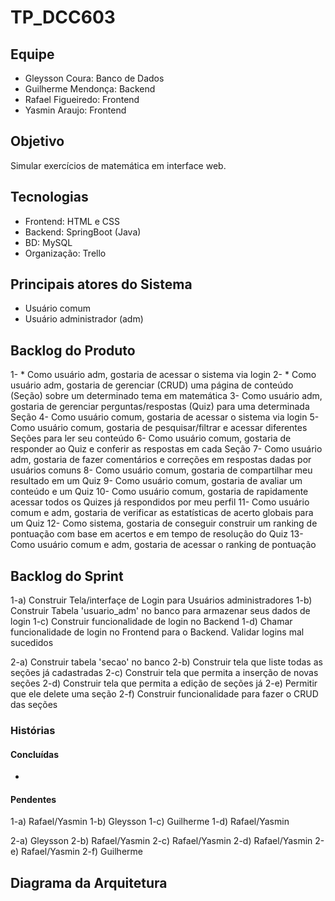 # TP_DCC603

## Equipe

- Gleysson Coura: Banco de Dados
- Guilherme Mendonça: Backend
- Rafael Figueiredo: Frontend
- Yasmin Araujo: Frontend 

## Objetivo

Simular exercícios de matemática em interface web.

## Tecnologias
  
- Frontend: HTML e CSS
- Backend: SpringBoot (Java)
- BD: MySQL
- Organização: Trello

## Principais atores do Sistema

- Usuário comum
- Usuário administrador (adm)

## Backlog do Produto

1- * Como usuário adm, gostaria de acessar o sistema via login
2- * Como usuário adm, gostaria de gerenciar (CRUD) uma página de conteúdo (Seção) sobre um determinado tema em matemática
3- Como usuário adm, gostaria de gerenciar perguntas/respostas (Quiz) para uma determinada Seção
4- Como usuário comum, gostaria de acessar o sistema via login
5- Como usuário comum, gostaria de pesquisar/filtrar e acessar diferentes Seções para ler seu conteúdo
6- Como usuário comum, gostaria de responder ao Quiz e conferir as respostas em cada Seção
7- Como usuário adm, gostaria de fazer comentários e correções em respostas dadas por usuários comuns
8- Como usuário comum, gostaria de compartilhar meu resultado em um Quiz
9- Como usuário comum, gostaria de avaliar um conteúdo e um Quiz
10- Como usuário comum, gostaria de rapidamente acessar todos os Quizes já respondidos por meu perfil
11- Como usuário comum e adm, gostaria de verificar as estatísticas de acerto globais para um Quiz
12- Como sistema, gostaria de conseguir construir um ranking de pontuação com base em acertos e em tempo de resolução do Quiz
13- Como usuário comum e adm, gostaria de acessar o ranking de pontuação

## Backlog do Sprint

1-a) Construir Tela/interfaçe de Login para Usuários administradores
1-b) Construir Tabela 'usuario_adm' no banco para armazenar seus dados de login
1-c) Construir funcionalidade de login no Backend
1-d) Chamar funcionalidade de login no Frontend para o Backend. Validar logins mal sucedidos

2-a) Construir tabela 'secao' no banco
2-b) Construir tela que liste todas as seções já cadastradas
2-c) Construir tela que permita a inserção de novas seções
2-d) Construir tela que permita a edição de seções já 
2-e) Permitir que ele delete uma seção
2-f) Construir funcionalidade para fazer o CRUD das seções

### Histórias

#### Concluídas

-

#### Pendentes

1-a) Rafael/Yasmin
1-b) Gleysson
1-c) Guilherme
1-d) Rafael/Yasmin

2-a) Gleysson
2-b) Rafael/Yasmin
2-c) Rafael/Yasmin
2-d) Rafael/Yasmin
2-e) Rafael/Yasmin
2-f) Guilherme

## Diagrama da Arquitetura

